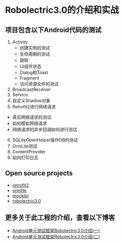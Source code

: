 Robolectric3.0的介绍和实战
=====================

## 项目包含以下Android代码的测试
1. Activity
	* 创建实例的测试
	* 生命周期的测试
	* 跳转
	* UI组件状态
	* Dialog和Toast
	* Fragment
	* 访问资源文件的测试
2. BroadcastReceiver
3. Service
4. 自定义Shadow对象
5. Retrofit2进行网络请求
 * 真实网络请求的测试
 * 如何模拟网络请求
 * 网络请求的异步回调如何进行测试
6. SQLiteOpenHelper操作DB的测试
7. OrmLite测试
8. ContentProvider
9. 如何打印日志

## Open source projects
* [retrofit2](http://square.github.io/retrofit/)
* [ormlite](http://ormlite.com/)
* [mockito](http://mockito.org/)
* [robolectric3.0](http://robolectric.org)

## 更多关于此工程的介绍，查看以下博客
* [Android单元测试框架Robolectric3.0介绍(一)](http://www.jianshu.com/p/9d988a2f8ff7)
* [Android单元测试框架Robolectric3.0介绍(二)](http://www.jianshu.com/p/3aa0e4efcfd3)